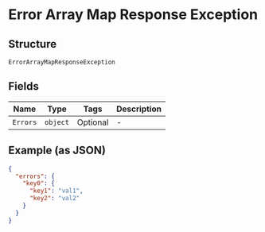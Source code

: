 
# Error Array Map Response Exception

## Structure

`ErrorArrayMapResponseException`

## Fields

| Name | Type | Tags | Description |
|  --- | --- | --- | --- |
| `Errors` | `object` | Optional | - |

## Example (as JSON)

```json
{
  "errors": {
    "key0": {
      "key1": "val1",
      "key2": "val2"
    }
  }
}
```

